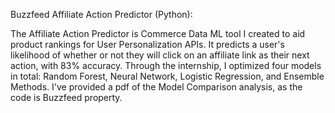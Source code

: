 Buzzfeed Affiliate Action Predictor (Python):

The Affiliate Action Predictor is Commerce Data ML tool I created to aid product rankings for User Personalization APIs.
It predicts a user's likelihood of whether or not they will click on an affiliate link as their next action, with 83% accuracy. Through the internship, I optimized four models in total: Random Forest, Neural Network, Logistic Regression, and Ensemble Methods.
I've provided a pdf of the Model Comparison analysis, as the code is Buzzfeed property. 
